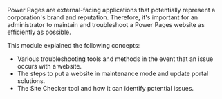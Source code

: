 Power Pages are external-facing applications that potentially represent a corporation's brand and reputation. Therefore, it's important for an administrator to maintain and troubleshoot a Power Pages website as efficiently as possible.

This module explained the following concepts:

- Various troubleshooting tools and methods in the event that an issue occurs with a website.
- The steps to put a website in maintenance mode and update portal solutions.
- The Site Checker tool and how it can identify potential issues.
